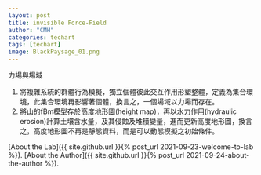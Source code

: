 ```yaml
---
layout: post
title: invisible Force-Field
author: "CMH"
categories: techart
tags: [techart]
image: BlackPaysage_01.png
---
```


力場與場域  
1. 將複雜系統的群體行為模擬，獨立個體彼此交互作用形塑整體，定義為集合環境，此集合環境再影響著個體，換言之，一個場域以力場而存在。
2. 將山的fBm模型存於高度地形圖(height map)，再以水力作用(hydraulic erosion)計算土壤含水量，及其侵蝕及堆積變量，進而更新高度地形圖，換言之，高度地形圖不再是靜態資料，而是可以動態模擬之初始條件。




[About the Lab]({{ site.github.url }}{% post_url 2021-09-23-welcome-to-lab %}).
[About the Author]({{ site.github.url }}{% post_url 2021-09-24-about-the-author %}).
